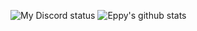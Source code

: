 ![My Discord status](https://img.shields.io/endpoint?label=currently&url=https://dev.discordprofiles.me/api/badge/status/602656646979911738)
![Eppy's github stats](https://github-readme-stats.vercel.app/api?username=AhmedSabry957&hide=[])
